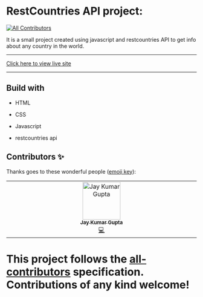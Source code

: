 # RestCountries API project:
<!-- ALL-CONTRIBUTORS-BADGE:START - Do not remove or modify this section -->
[![All Contributors](https://img.shields.io/badge/all_contributors-1-orange.svg?style=flat-square)](#contributors-)
<!-- ALL-CONTRIBUTORS-BADGE:END -->

It is a small project created using javascript and restcountries API to get info about
 any country in the world.
***
[Click here to view live site](https://jayk-gupta.github.io/RestCountries/)
***

## Build with
- HTML

- CSS

- Javascript

- restcountries api


## Contributors ✨

Thanks goes to these wonderful people ([emoji key](https://allcontributors.org/docs/en/emoji-key)):

<!-- ALL-CONTRIBUTORS-LIST:START - Do not remove or modify this section -->
<!-- prettier-ignore-start -->
<!-- markdownlint-disable -->
<table>
  <tbody>
    <tr>
      <td align="center" valign="top" width="14.28%"><a href="https://github.com/jayk-gupta"><img src="https://avatars.githubusercontent.com/u/100681165?v=4?s=100" width="100px;" alt="Jay Kumar Gupta"/><br /><sub><b>Jay Kumar Gupta</b></sub></a><br /><a href="https://github.com/jayk-gupta/RestCountries/commits?author=jayk-gupta" title="Code">💻</a></td>
    </tr>
  </tbody>
</table>

<!-- markdownlint-restore -->
<!-- prettier-ignore-end -->

<!-- ALL-CONTRIBUTORS-LIST:END -->

This project follows the [all-contributors](https://github.com/all-contributors/all-contributors) specification. Contributions of any kind welcome!
=======
<!-- readme: contributors -start -->
<!-- readme: contributors -end -->
